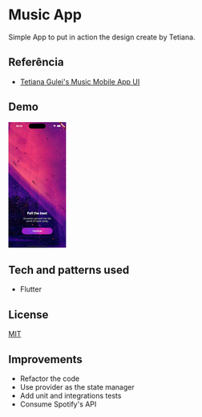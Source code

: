 
# Music App

Simple App to put in action the design create by Tetiana.


## Referência

 - [Tetiana Gulei's Music Mobile App UI](https://www.figma.com/community/file/1180142936953078905)


## Demo

<img src=".video/demo.gif" height="250"/>

## Tech and patterns used

- Flutter


## License

[MIT](https://choosealicense.com/licenses/mit/)


## Improvements

- Refactor the code
- Use provider as the state manager
- Add unit and integrations tests
- Consume Spotify's API


